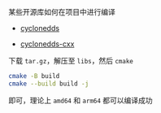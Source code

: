 某些开源库如何在项目中进行编译

* [cyclonedds](https://github.com/eclipse-cyclonedds/cyclonedds/tags)

* [cyclonedds-cxx](https://github.com/eclipse-cyclonedds/cyclonedds-cxx/tags)

下载 `tar.gz`，解压至 `libs`，然后 `cmake` 

```bash
cmake -B build
cmake --build build -j
```

即可，理论上 `amd64` 和 `arm64` 都可以编译成功